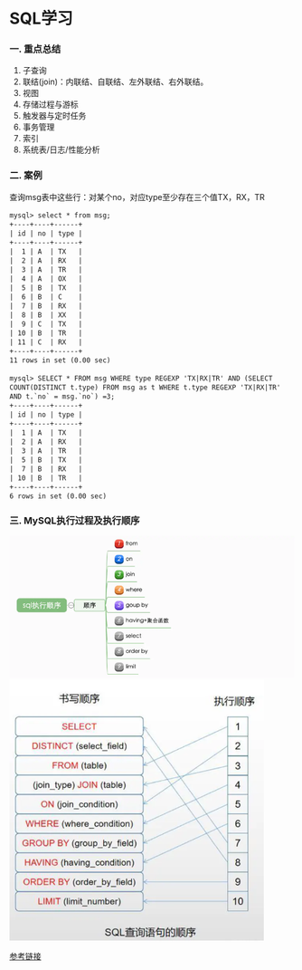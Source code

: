 # SQL学习

### 一. 重点总结
1. 子查询
2. 联结(join)：内联结、自联结、左外联结、右外联结。
3. 视图
4. 存储过程与游标
5. 触发器与定时任务
6. 事务管理
7. 索引
8. 系统表/日志/性能分析

### 二. 案例
查询msg表中这些行：对某个no，对应type至少存在三个值TX，RX，TR

```
mysql> select * from msg;
+----+----+------+
| id | no | type |
+----+----+------+
|  1 | A  | TX   |
|  2 | A  | RX   |
|  3 | A  | TR   |
|  4 | A  | OX   |
|  5 | B  | TX   |
|  6 | B  | C    |
|  7 | B  | RX   |
|  8 | B  | XX   |
|  9 | C  | TX   |
| 10 | B  | TR   |
| 11 | C  | RX   |
+----+----+------+
11 rows in set (0.00 sec)

mysql> SELECT * FROM msg WHERE type REGEXP 'TX|RX|TR' AND (SELECT COUNT(DISTINCT t.type) FROM msg as t WHERE t.type REGEXP 'TX|RX|TR' AND t.`no` = msg.`no`) =3;
+----+----+------+
| id | no | type |
+----+----+------+
|  1 | A  | TX   |
|  2 | A  | RX   |
|  3 | A  | TR   |
|  5 | B  | TX   |
|  7 | B  | RX   |
| 10 | B  | TR   |
+----+----+------+
6 rows in set (0.00 sec)
```
### 三. MySQL执行过程及执行顺序
![](.sql_images/0198a0ab.png)
![](.sql_images/06ffe48f.png)

[参考链接](https://www.jianshu.com/p/ff8bc0ec6365)

